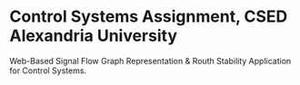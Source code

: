 # Control Systems Assignment, CSED Alexandria University
Web-Based Signal Flow Graph Representation & Routh Stability Application for Control Systems.
